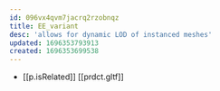 ```yaml
---
id: 096vx4qvm7jacrq2rzobnqz
title: EE_variant
desc: 'allows for dynamic LOD of instanced meshes'
updated: 1696353793913
created: 1696353699538
---
```


- [[p.isRelated]] [[prdct.gltf]]